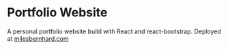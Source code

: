 # Portfolio Website
A personal portfolio website build with React and react-bootstrap. Deployed at [milesbernhard.com](https://www.milesbernhard.com)